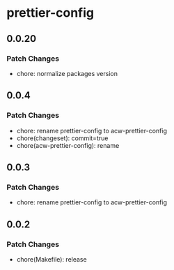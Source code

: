 # prettier-config

## 0.0.20

### Patch Changes

- chore: normalize packages version

## 0.0.4

### Patch Changes

- chore: rename prettier-config to acw-prettier-config
- chore(changeset): commit=true
- chore(acw-prettier-config): rename

## 0.0.3

### Patch Changes

- chore: rename prettier-config to acw-prettier-config

## 0.0.2

### Patch Changes

- chore(Makefile): release
